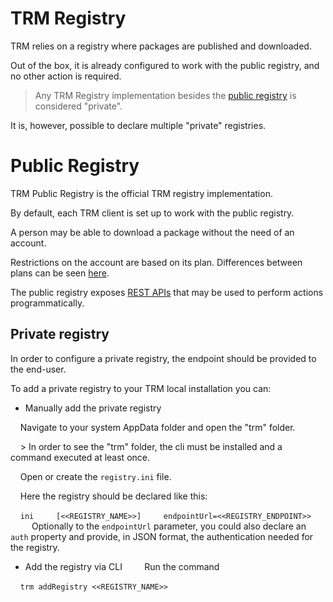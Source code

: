 # TRM Registry


TRM relies on a registry where packages are published and downloaded.


Out of the box, it is already configured to work with the public registry, and no other action is required.


> Any TRM Registry implementation besides the [public registry](https://trmregistry.com) is considered "private".


It is, however, possible to declare multiple "private" registries.


# Public Registry


TRM Public Registry is the official TRM registry implementation.


By default, each TRM client is set up to work with the public registry.


A person may be able to download a package without the need of an account.


Restrictions on the account are based on its plan. Differences between plans can be seen [here](https://trmregistry.com/#/plans).


The public registry exposes [REST APIs](registry/public/api.md) that may be used to perform actions programmatically.


## Private registry


In order to configure a private registry, the endpoint should be provided to the end-user.


To add a private registry to your TRM local installation you can:


- Manually add the private registry


    Navigate to your system AppData folder and open the "trm" folder.


    > In order to see the "trm" folder, the cli must be installed and a command executed at least once.


    Open or create the `registry.ini` file.


    Here the registry should be declared like this:


    ```ini
    [<<REGISTRY_NAME>>]
    endpointUrl=<<REGISTRY_ENDPOINT>>
    ```
    Optionally to the `endpointUrl` parameter, you could also declare an `auth` property and provide, in JSON format, the authentication needed for the registry.


- Add the registry via CLI
   
    Run the command


    `trm addRegistry <<REGISTRY_NAME>>`